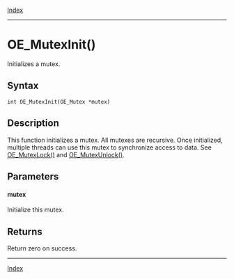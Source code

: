 [Index](index.md)

---
# OE_MutexInit()

Initializes a mutex.

## Syntax

    int OE_MutexInit(OE_Mutex *mutex)
## Description 

This function initializes a mutex. All mutexes are recursive. Once initialized, multiple threads can use this mutex to synchronize access to data. See [OE_MutexLock()](thread_8h_a7d64c3e4796b8e037565f3828eebd678_1a7d64c3e4796b8e037565f3828eebd678.md) and [OE_MutexUnlock()](thread_8h_ace88edf6a4a8163d4cb6324dfc20aa7e_1ace88edf6a4a8163d4cb6324dfc20aa7e.md).



## Parameters

#### mutex

Initialize this mutex.

## Returns

Return zero on success.

---
[Index](index.md)

